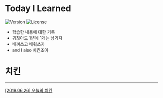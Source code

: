 # Today I Learned

![Version](https://img.shields.io/badge/version-2019.06.26-red.svg)  ![License](https://img.shields.io/github/license/mashape/apistatus.svg)

* 학습한 내용에 대한 기록
* 귀찮아도 1년에 1개는 남기자
* 배껴쓰고 배워쓰자
* and I also 치킨조아

# 치킨
----
[[2019.06.26] 오늘의 치킨](https://ongsi2.github.io/chicken/2019/06/26/Chicken-TC.html)
